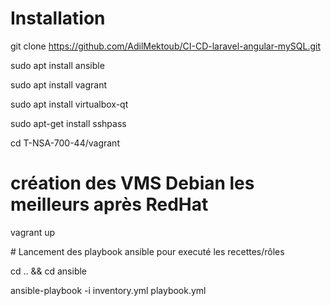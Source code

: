# Installation

git clone https://github.com/AdilMektoub/CI-CD-laravel-angular-mySQL.git

sudo apt install ansible

sudo apt install vagrant

sudo apt install virtualbox-qt

sudo apt-get install sshpass

cd T-NSA-700-44/vagrant


# création des VMS Debian les meilleurs après RedHat

vagrant up


# Lancement des playbook ansible pour executé les recettes/rôles

cd .. && cd ansible

ansible-playbook -i inventory.yml playbook.yml




